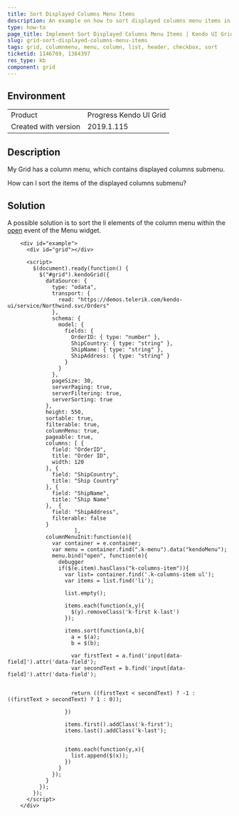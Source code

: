 ```yaml
---
title: Sort Displayed Columns Menu Items
description: An example on how to sort displayed columns menu items in the Kendo UI Grid header.
type: how-to
page_title: Implement Sort Displayed Columns Menu Items | Kendo UI Grid
slug: grid-sort-displayed-columns-menu-items
tags: grid, columnmenu, menu, column, list, header, checkbox, sort
ticketid: 1146769, 1384397
res_type: kb
component: grid
---
```


## Environment

<table>
 <tr>
  <td>Product</td>
  <td>Progress Kendo UI Grid</td>
 </tr>
 <tr>
  <td>Created with version</td>
  <td>2019.1.115</td>
 </tr>
</table>


## Description

My Grid has a column menu, which contains displayed columns submenu.

How can I sort the items of the displayed columns submenu?

## Solution

A possible solution is to sort the li elements of the column menu within the [open](https://docs.telerik.com/kendo-ui/api/javascript/ui/menu/events/open) event of the Menu widget.

```dojo
    <div id="example">
      <div id="grid"></div>

      <script>
        $(document).ready(function() {
          $("#grid").kendoGrid({
            dataSource: {
              type: "odata",
              transport: {
                read: "https://demos.telerik.com/kendo-ui/service/Northwind.svc/Orders"
              },
              schema: {
                model: {
                  fields: {
                    OrderID: { type: "number" },
                    ShipCountry: { type: "string" },
                    ShipName: { type: "string" },
                    ShipAddress: { type: "string" }                                        
                  }
                }
              },
              pageSize: 30,
              serverPaging: true,
              serverFiltering: true,
              serverSorting: true
            },
            height: 550,
            sortable: true,
            filterable: true,
            columnMenu: true,
            pageable: true,
            columns: [ {
              field: "OrderID",
              title: "Order ID",
              width: 120
            }, {
              field: "ShipCountry",
              title: "Ship Country"
            }, {
              field: "ShipName",
              title: "Ship Name"
            },  {
              field: "ShipAddress",
              filterable: false
            }
                     ],
            columnMenuInit:function(e){
              var container = e.container;
              var menu = container.find(".k-menu").data("kendoMenu");
              menu.bind("open", function(e){
                debugger
                if($(e.item).hasClass("k-columns-item")){
                  var list= container.find('.k-columns-item ul');
                  var items = list.find('li');

                  list.empty();

                  items.each(function(x,y){
                    $(y).removeClass('k-first k-last')
                  });

                  items.sort(function(a,b){
                    a = $(a);
                    b = $(b);

                    var firstText = a.find('input[data-field]').attr('data-field');
                    var secondText = b.find('input[data-field]').attr('data-field');


                    return ((firstText < secondText) ? -1 : ((firstText > secondText) ? 1 : 0));

                  })

                  items.first().addClass('k-first');
                  items.last().addClass('k-last');


                  items.each(function(y,x){
                    list.append($(x));
                  })
                }
              });
            }
          });
        });
      </script>
    </div>
```
